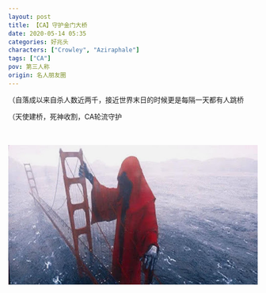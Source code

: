 ```yaml
---
layout: post
title: 【CA】守护金门大桥
date: 2020-05-14 05:35
categories: 好兆头
characters: ["Crowley", "Aziraphale"]
tags: ["CA"]
pov: 第三人称
origin: 名人朋友圈
---
```


（自落成以来自杀人数近两千，接近世界末日的时候更是每隔一天都有人跳桥

（天使建桥，死神收割，CA轮流守护

<br><br>
![](https://raw.githubusercontent.com/junesirius/junesirius.github.io/master/assets/images/mrpyq/2020-05-14-CA-Golden-bridge.png)
